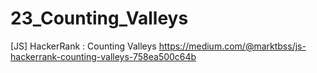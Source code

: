 # 23_Counting_Valleys
[JS] HackerRank : Counting Valleys
https://medium.com/@marktbss/js-hackerrank-counting-valleys-758ea500c64b
